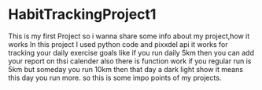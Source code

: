 # HabitTrackingProject1
This is my first Project 
so i wanna share some info about my project,how it works
In this project I used python code and pixxdel api
it works for tracking your daily exercise goals like if you run daily 5km then you can add your report on thsi calender
also there is function work if you regular run is 5km but someday you run 10km then that day a dark light show it means this day you run more.
so this is some impo points of my projects. 
